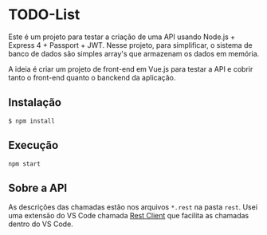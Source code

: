 # TODO-List

Este é um projeto para testar a criação de uma API usando Node.js + Express 4 + Passport + JWT.
Nesse projeto, para simplificar, o sistema de banco de dados são simples array's que armazenam os dados em memória.

A ideia é criar um projeto de front-end em Vue.js para testar a API e cobrir tanto o front-end quanto o banckend da aplicação.

## Instalação

``` shell
$ npm install
```

## Execução

``` shell
npm start
```

## Sobre a API

As descrições das chamadas estão nos arquivos `*.rest` na pasta `rest`.
Usei uma extensão do VS Code chamada [Rest Client](https://marketplace.visualstudio.com/items?itemName=humao.rest-client) que facilita as chamadas dentro do VS Code.
